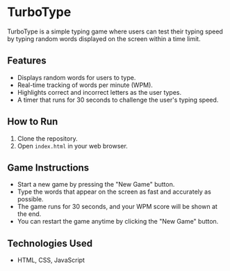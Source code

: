 # TurboType

TurboType is a simple typing game where users can test their typing speed by typing random words displayed on the screen within a time limit.

## Features
- Displays random words for users to type.
- Real-time tracking of words per minute (WPM).
- Highlights correct and incorrect letters as the user types.
- A timer that runs for 30 seconds to challenge the user's typing speed.

## How to Run
1. Clone the repository.
2. Open `index.html` in your web browser.

## Game Instructions
- Start a new game by pressing the "New Game" button.
- Type the words that appear on the screen as fast and accurately as possible.
- The game runs for 30 seconds, and your WPM score will be shown at the end.
- You can restart the game anytime by clicking the "New Game" button.

## Technologies Used
- HTML, CSS, JavaScript

